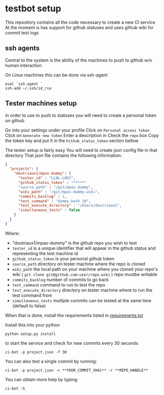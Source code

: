 testbot setup
======================

This repository contains all the code necessary to create a new CI service
At the moment is has support for github statuses and uses github wiki for
commit test logs

ssh agents
----------

Central to the system is the ability of the machines to push to github w/o
human interaction

On Linux machines this can be done via ssh-agent

```
eval `ssh-agent `
ssh-add ~/.ssh/id_rsa
```

Tester machines setup
---------------------

In order to use to push to statuses you will need to create a personal token on
github

Go into your settings under your profile
Click on `Personal access token`
Click on `Generate new token`
Enter a description in 
Check the `repo` box
Copy the token key and put it in the `hithub_status_token` section bellow

The tester setup is fairly easy
You will need to create json config file in that directory
That json file contains the following information:

```json
{
  "projects": {
    "doutriaux1/mpas-dummy": {
      "tester_id" : "LLNL-LOKI",
      "github_status_token" : "*****"
      "source_path" : "/git/mpas-dummy",
      "wiki_path" : "/git/mpas-dummy.wiki",
      "commits_backlog" : 1,
      "test_command" : "dummy.bash 10",
      "test_execute_directory" : "/Users/doutriaux1",
      "simultaneous_tests" : false
    }
  }
}
```

Where: 
* "doutriaux1/mpas-dummy" is the github repo you wish to test
* `tester_id` is a unique identifier that will appear in the github status and
  representing the test machine id
* `github_status_token` is your personal github token
* `source_path` directory on tester machine where the repo is cloned
* `wiki_path` the local path on your machine where you cloned your repo's wiki
  ( `git clone git@github.com:user/repo.wiki` ) repo mustbe writable
* `commits_backlog` number of commits to go back
* `test_command` command to run to test the repo
* `test_execute_directory` directory on tester machine where to run the test
  command from
* `simultaneous_tests` mutliple commits can be tested at the same time (default
  to false)

When that is done, install the requirements listed in [requirements.txt](requirements.txt)

Install this into your python

```
python setup.py install
```

to start the service and check for new commits every 30 seconds

```
ci-bot -p project.json -f 30
```

You can also test a single commit by runnnig:

```
ci-bot -p project.json -c **YOUR_COMMIT_SHA1** -r **REPO_HANDLE**
```

You can obtain more help by typing:
```
ci-bot -h
```

